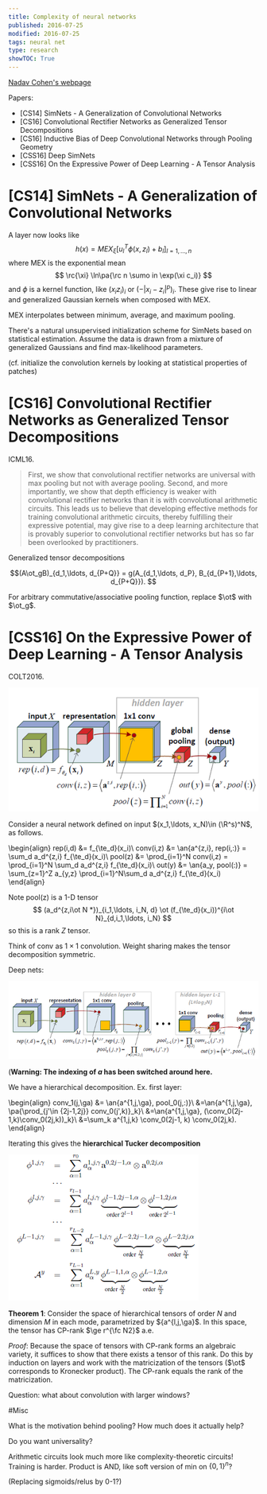 ```yaml
---
title: Complexity of neural networks
published: 2016-07-25
modified: 2016-07-25
tags: neural net
type: research
showTOC: True
---
```


[Nadav Cohen's webpage](http://www.cs.huji.ac.il/~cohennadav/index.html)

Papers:

* [CS14] SimNets - A Generalization of Convolutional Networks
* [CS16] Convolutional Rectifier Networks as Generalized Tensor Decompositions
* [CS16] Inductive Bias of Deep Convolutional Networks through Pooling Geometry
* [CSS16] Deep SimNets
* [CSS16] On the Expressive Power of Deep Learning - A Tensor Analysis

# [CS14] SimNets - A Generalization of Convolutional Networks

A layer now looks like
$$ h(x) = MEX_\xi [u_l^T \phi(x,z_l) + b_l]_{l=1,\ldots, n} $$
where MEX is the exponential mean
$$
\rc{\xi} \ln\pa{\rc n \sumo in \exp(\xi c_i)}
$$
and $\phi$ is a kernel function, like $(x_iz_i)_i$ or $(-|x_i-z_i|^p)_i$. These give rise to linear and generalized Gaussian kernels when composed with MEX.

MEX interpolates between minimum, average, and maximum pooling.

<!--(This looks to be a generalization of $1\times 1$ convolution? What about larger?)-->

There's a natural unsupervised initialization scheme for SimNets based on statistical estimation. Assume the data is drawn from a mixture of generalized Gaussians and find max-likelihood parameters.

(cf. initialize the convolution kernels by looking at statistical properties of patches)

# [CS16] Convolutional Rectifier Networks as Generalized Tensor Decompositions

ICML16.

> First, we show
> that convolutional rectifier networks are universal with max
> pooling but not with average pooling. Second, and more importantly,
> we show that depth efficiency is weaker with convolutional
> rectifier networks than it is with convolutional
> arithmetic circuits. This leads us to believe that developing
> effective methods for training convolutional arithmetic circuits,
> thereby fulfilling their expressive potential, may give
> rise to a deep learning architecture that is provably superior
> to convolutional rectifier networks but has so far been
> overlooked by practitioners.

Generalized tensor decompositions

$$(A\ot_gB)_{d_1,\ldots, d_{P+Q}} = g(A_{d_1,\ldots, d_P}, B_{d_{P+1},\ldots, d_{P+Q}}). $$

For arbitrary commutative/associative pooling function, replace $\ot$ with $\ot_g$.

# [CSS16] On the Expressive Power of Deep Learning - A Tensor Analysis

COLT2016.

<img src="/images/deepnets_tensor_1.png">

Consider a neural network defined on input $(x_1,\ldots, x_N)\in (\R^s)^N$, as follows.

\begin{align}
rep(i,d) &= f_{\te_d}(x_i)\\
conv(i,z) &= \an{a^{z,i}, rep(i,:)} = \sum_d a_d^{z,i} f_{\te_d}(x_i)\\
pool(z) &= \prod_{i=1}^N conv(i,z) = \prod_{i=1}^N \sum_d a_d^{z,i} f_{\te_d}(x_i)\\
out(y) &= \an{a_y, pool(:)} = \sum_{z=1}^Z a_{y,z} \prod_{i=1}^N\sum_d a_d^{z,i} f_{\te_d}(x_i)
\end{align}

Note pool(z) is a 1-D tensor
$$ (a_d^{z,i\ot N *})_{i_1,\ldots, i_N, d} \ot (f_{\te_d}(x_i))^{i\ot N}_{d,i_1,\ldots, i_N} $$
so this is a rank $Z$ tensor.

Think of conv as $1\times 1$ convolution. Weight sharing makes the tensor decomposition symmetric.

Deep nets:

<img src="/images/deepnets_tensor_2.png">

(**Warning: The indexing of $a$ has been switched around here.**

We have a hierarchical decomposition. Ex. first layer:

\begin{align}
conv_1(j,\ga) &= \an{a^{1,j,\ga}, pool_0(j,:)}\\
&=\an{a^{1,j,\ga}, \pa{\prod_{j'\in \{2j-1,2j\}} conv_0(j',k)}_k}\\
&=\an{a^{1,j,\ga}, (\conv_0(2j-1,k)\conv_0(2j,k))_k}\\
&=\sum_k a^{1,j,k} \conv_0(2j-1, k) \conv_0(2j,k).
\end{align}

Iterating this gives the **hierarchical Tucker decomposition**

<img src="/images/deepnets_ht.png">

**Theorem 1**: Consider the space of hierarchical tensors of order $N$ and dimension $M$ in each mode, parametrized by $\{a^{l,j,\ga\}$. In this space, the tensor has CP-rank $\ge r^{\fc N2}$ a.e.

*Proof*: Because the space of tensors with CP-rank forms an algebraic variety, it suffices to show that there exists a tensor of this rank. Do this by induction on layers and work with the matricization of the tensors ($\ot$ corresponds to Kronecker product). The CP-rank equals the rank of the matricization.

Question: what about convolution with larger windows?

#Misc

What is the motivation behind pooling? How much does it actually help?

Do you want universality?

Arithmetic circuits look much more like complexity-theoretic circuits! Training is harder. Product is AND, like soft version of min on $\{0,1\}^n$?

(Replacing sigmoids/relus by 0-1?)

